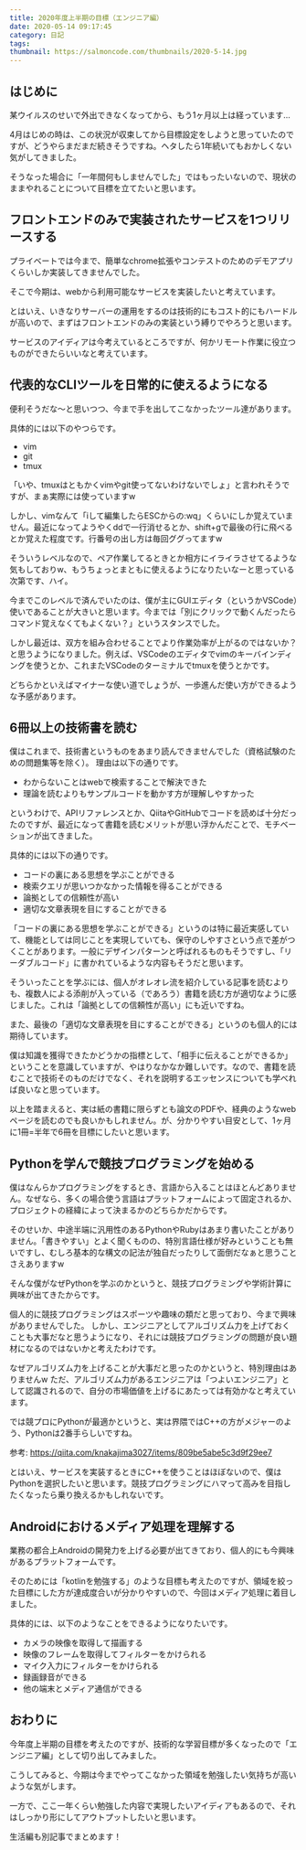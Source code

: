 ```yaml
---
title: 2020年度上半期の目標（エンジニア編）
date: 2020-05-14 09:17:45
category: 日記
tags:
thumbnail: https://salmoncode.com/thumbnails/2020-5-14.jpg
---
```


## はじめに
某ウイルスのせいで外出できなくなってから、もう1ヶ月以上は経っています…

4月はじめの時は、この状況が収束してから目標設定をしようと思っていたのですが、どうやらまだまだ続きそうですね。ヘタしたら1年続いてもおかしくない気がしてきました。

そうなった場合に「一年間何もしませんでした」ではもったいないので、現状のままやれることについて目標を立てたいと思います。

<!-- more -->

## フロントエンドのみで実装されたサービスを1つリリースする
プライベートでは今まで、簡単なchrome拡張やコンテストのためのデモアプリくらいしか実装してきませんでした。

そこで今期は、webから利用可能なサービスを実装したいと考えています。

とはいえ、いきなりサーバーの運用をするのは技術的にもコスト的にもハードルが高いので、まずはフロントエンドのみの実装という縛りでやろうと思います。

サービスのアイディアは今考えているところですが、何かリモート作業に役立つものができたらいいなと考えています。

## 代表的なCLIツールを日常的に使えるようになる
便利そうだな〜と思いつつ、今まで手を出してこなかったツール達があります。

具体的には以下のやつらです。
- vim
- git
- tmux

「いや、tmuxはともかくvimやgit使ってないわけないでしょ」と言われそうですが、まぁ実際には使っていますw

しかし、vimなんて「iして編集したらESCからの:wq」くらいにしか覚えていません。最近になってようやくddで一行消せるとか、shift+gで最後の行に飛べるとか覚えた程度です。行番号の出し方は毎回ググってますw

そういうレベルなので、ペア作業してるときとか相方にイライラさせてるような気もしておりw、もうちょっとまともに使えるようになりたいなーと思っている次第です、ハイ。

今までこのレベルで済んでいたのは、僕が主にGUIエディタ（というかVSCode）使いであることが大きいと思います。今までは「別にクリックで動くんだったらコマンド覚えなくてもよくない？」というスタンスでした。

しかし最近は、双方を組み合わせることでより作業効率が上がるのではないか？と思うようになりました。例えば、VSCodeのエディタでvimのキーバインディングを使うとか、これまたVSCodeのターミナルでtmuxを使うとかです。

どちらかといえばマイナーな使い道でしょうが、一歩進んだ使い方ができるような予感があります。

## 6冊以上の技術書を読む
僕はこれまで、技術書というものをあまり読んできませんでした（資格試験のための問題集等を除く）。
理由は以下の通りです。
- わからないことはwebで検索することで解決できた
- 理論を読むよりもサンプルコードを動かす方が理解しやすかった

というわけで、APIリファレンスとか、QiitaやGitHubでコードを読めば十分だったのですが、最近になって書籍を読むメリットが思い浮かんだことで、モチベーションが出てきました。

具体的には以下の通りです。

- コードの裏にある思想を学ぶことができる
- 検索クエリが思いつかなかった情報を得ることができる
- 論拠としての信頼性が高い
- 適切な文章表現を目にすることができる

「コードの裏にある思想を学ぶことができる」というのは特に最近実感していて、機能としては同じことを実現していても、保守のしやすさという点で差がつくことがあります。一般にデザインパターンと呼ばれるものもそうですし、「リーダブルコード」に書かれているような内容もそうだと思います。

そういったことを学ぶには、個人がオレオレ流を紹介している記事を読むよりも、複数人による添削が入っている（であろう）書籍を読む方が適切なように感じました。これは「論拠としての信頼性が高い」にも近いですね。

また、最後の「適切な文章表現を目にすることができる」というのも個人的には期待しています。

僕は知識を獲得できたかどうかの指標として、「相手に伝えることができるか」ということを意識していますが、やはりなかなか難しいです。なので、書籍を読むことで技術そのものだけでなく、それを説明するエッセンスについても学べれば良いなと思っています。

以上を踏まえると、実は紙の書籍に限らずとも論文のPDFや、経典のようなwebページを読むのでも良いかもしれません。が、分かりやすい目安として、1ヶ月に1冊=半年で6冊を目標にしたいと思います。

## Pythonを学んで競技プログラミングを始める
僕はなんらかプログラミングをするとき、言語から入ることはほとんどありません。なぜなら、多くの場合使う言語はプラットフォームによって固定されるか、プロジェクトの経緯によって決まるかのどちらかだからです。

そのせいか、中途半端に汎用性のあるPythonやRubyはあまり書いたことがありません。「書きやすい」とよく聞くものの、特別言語仕様が好みということも無いですし、むしろ基本的な構文の記法が独自だったりして面倒だなぁと思うことさえありますw

そんな僕がなぜPythonを学ぶのかというと、競技プログラミングや学術計算に興味が出てきたからです。

個人的に競技プログラミングはスポーツや趣味の類だと思っており、今まで興味がありませんでした。
しかし、エンジニアとしてアルゴリズム力を上げておくことも大事だなと思うようになり、それには競技プログラミングの問題が良い題材になるのではないかと考えたわけです。

なぜアルゴリズム力を上げることが大事だと思ったのかというと、特別理由はありませんw
ただ、アルゴリズム力があるエンジニアは「つよいエンジニア」として認識されるので、自分の市場価値を上げるにあたっては有効かなと考えています。

では競プロにPythonが最適かというと、実は界隈ではC++の方がメジャーのよう、Pythonは2番手らしいですね。

参考: https://qiita.com/knakajima3027/items/809be5abe5c3d9f29ee7

とはいえ、サービスを実装するときにC++を使うことはほぼないので、僕はPythonを選択したいと思います。競技プログラミングにハマって高みを目指したくなったら乗り換えるかもしれないです。

## Androidにおけるメディア処理を理解する

業務の都合上Androidの開発力を上げる必要が出てきており、個人的にも今興味があるプラットフォームです。

そのためには「kotlinを勉強する」のような目標も考えたのですが、領域を絞った目標にした方が達成度合いが分かりやすいので、今回はメディア処理に着目しました。

具体的には、以下のようなことをできるようになりたいです。

- カメラの映像を取得して描画する
- 映像のフレームを取得してフィルターをかけられる
- マイク入力にフィルターをかけられる
- 録画録音ができる
- 他の端末とメディア通信ができる

## おわりに

今年度上半期の目標を考えたのですが、技術的な学習目標が多くなったので「エンジニア編」として切り出してみました。

こうしてみると、今期は今までやってこなかった領域を勉強したい気持ちが高いような気がします。

一方で、ここ一年くらい勉強した内容で実現したいアイディアもあるので、それはしっかり形にしてアウトプットしたいと思います。

生活編も別記事でまとめます！
